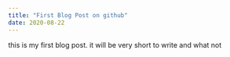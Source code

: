 ```yaml
---
title: "First Blog Post on github"
date: 2020-08-22
---
```

this is my first blog post. it will be very short to write and what not 
